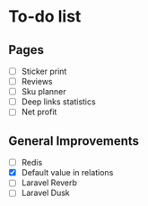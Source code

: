 # To-do list

## Pages

-   [ ] Sticker print
-   [ ] Reviews
-   [ ] Sku planner
-   [ ] Deep links statistics
-   [ ] Net profit

## General Improvements

-   [ ] Redis
-   [x] Default value in relations
-   [ ] Laravel Reverb
-   [ ] Laravel Dusk
